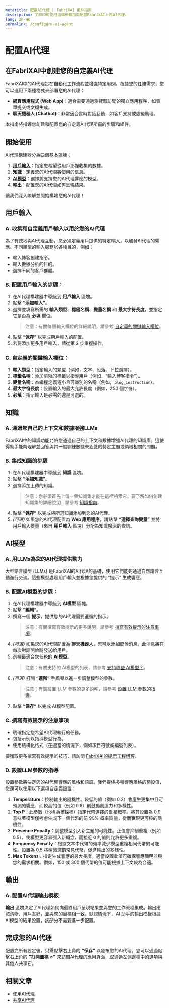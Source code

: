 ```yaml
---
metatitle: 配置AI代理 | FabriXAI 用戶指南
description: 了解如何使用這個步驟指南配置FabriXAI上的AI代理。
lang: zh-HK
permalink: /configure-ai-agent
---
```


# 配置AI代理

## 在FabriXAI中創建您的自定義AI代理

FabriXAI中的AI代理旨在自動化工作流程並增強特定用例。根據您的任務需求，您可以運用下兩種格式來部署您的AI代理：

- **網頁應用程式 (Web App)**：適合需要通過瀏覽器訪問的獨立應用程序，如表單提交或文檔生成。
- **聊天機器人 (Chatbot)**：非常適合實時對話互動，如客戶支持或虛擬助理。

本指南將指導您創建和配置您的自定義AI代理所需的步驟和組件。

## 開始使用

AI代理構建器分為四個基本區塊：

1. **[用戶輸入](/zh-hk/configure-ai-agent/#用戶輸入)**：指定您希望從用戶那裡收集的數據。
2. **[知識](/zh-hk/configure-ai-agent/#知識)**：定義您的AI代理將使用的信息。
3. **[AI模型](/zh-hk/configure-ai-agent/#ai模型)**：選擇將支撐您的AI代理響應的模型。
4. **[輸出](/zh-hk/configure-ai-agent/#輸出)**：配置您的AI代理如何呈現結果。

讓我們深入瞭解並開始構建您的AI代理！

## 用戶輸入

### A. 收集和自定義用戶輸入以用於您的AI代理

為了有效地與AI代理互動，您必須定義用戶提供的特定輸入，以觸發AI代理的響應。不同類型的輸入服務於各種目的，例如：

- 輸入博客創建指令。
- 輸入數據分析的目的。
- 選擇不同的客戶群體。

### B. 配置用戶輸入的步驟：

1. 在AI代理構建器中導航到 **用戶輸入** 區塊。
2. 點擊 **“添加輸入”**。
3. 選擇並填寫所需的 **輸入類型**、**標籤名稱**、**變量名稱** 和 **最大字符長度**，並指定它是否為 **必填** 欄位。
   > 注意：有關每個輸入欄位的詳細說明，請參考 [自定義的關鍵輸入欄位](/zh-hk/configure-ai-agent/#c-自定義的關鍵輸入欄位)。
4. 點擊 **“保存”** 以完成用戶輸入的配置。
5. 若要添加更多用戶輸入，請從第 2 步重複操作。

### C. 自定義的關鍵輸入欄位：

1. **輸入類型**：指定輸入的類型（例如，文本、段落、下拉選擇）。
2. **標籤名稱**：添加清晰的標籤以指導用戶（例如，“輸入博客指令”）。
3. **變量名稱**：為編程定義短小且可識別的名稱（例如，`blog_instruction`）。
4. **最大字符長度**：設置輸入的最大允許長度（例如，250 個字符）。
5. **必填**：指示輸入是必需的還是可選的。

## 知識

### A. 通過您自己的上下文和數據增強LLMs

FabriXAI中的知識功能允許您通過自己的上下文和數據增強AI代理的知識庫。這使得助手能夠理解並回答與其一般訓練數據未涵蓋的特定主題或領域相關的問題。

### B. 集成知識的步驟  

1. 在AI代理構建器中導航到 **知識** 區塊。  
2. 點擊 **“添加知識”**。  
3. 選擇添加上傳的知識。  
   > 注意：您必須首先上傳一個知識集才能在這裡檢索它。要了解如何創建知識集的詳細說明，請參考 [知識指南](/zh-hk/knowledge)。  
4. 點擊 **“保存”** 以完成將所選知識添加到您的AI代理。  
5. *(可選)* 如果您的AI代理配置為 **Web 應用程序**，請點擊 **“選擇查詢變量”** 並將用戶輸入變量（來自 **用戶輸入** 區塊）分配為知識檢索的查詢。

## AI模型

### A. 用LLMs為您的AI代理提供動力

大型語言模型 (LLMs) 是FabriXAI的AI代理的基礎，使用它們能夠通過自然語言互動進行交流。這些模型處理用戶輸入並根據您提供的 "提示" 生成響應。

### B. 配置AI模型的步驟：

1. 在AI代理構建器中導航到 **AI模型** 區塊。 
2. 點擊 **“編輯”**。
3. 撰寫一個 **提示**，提供您的AI代理需要遵循的指示。
   > 注意：有關撰寫有效提示的更多說明，請參考 [撰寫有效提示的注意事項](/zh-hk/configure-ai-agent/#c-撰寫有效提示的注意事項)。
4. *(可選)* 如果您的AI代理配置為 **聊天機器人**，您可以添加問候消息。此消息將在每次對話開始時發送給用戶。
5. 選擇最適合您任務的 **AI模型**。
   > 注意：有關支持的 AI模型的列表，請參考 [支持哪些 AI模型？](/zh-hk/what-ai-models-are-supported)。  
6. *(可選)* 打開 **“進階”** 手風琴以進一步調整模型的參數。
   > 注意：有關設置 LLM 參數的更多說明，請參考 [設置 LLM 參數的指導](/zh-hk/configure-ai-agent/#d-設置LLM參數的指導)。
7. 點擊 **“保存”** 以完成 AI模型配置。

### C. 撰寫有效提示的注意事項

- 明確指定您希望AI代理執行的任務。
- 包括示例以指導模型行為。
- 使用結構化格式（在適當的情況下，例如項目符號或編號列表）。

要獲取更多撰寫有效提示的技巧，請訪問 [FabriXAI的提示工程博客](https://www.fabrixai.com/blog/category/prompt-engineering)。

### D. 設置LLM參數的指導
設置參數將決定您的AI代理響應的風格和語調。我們提供多種響應風格的預設值，您還可以使用以下選項自定義設置：

1. **Temperature**：控制輸出的隨機性。較低的值（例如 0.2）會產生更集中且可預測的響應，而較高的值（例如 0.8）則鼓勵創造力和多樣性。
2. **Top P**：此參數（也稱為核採樣）指定代幣選擇的累積概率。將其設置為 0.9 意味著模型僅考慮生成下一個代幣的前 90% 概率質量，從而實現更可控的隨機性。
3. **Presence Penalty**：調整模型引入新主題的可能性。正值會抑制重複（例如 0.5），使模型更容易引入新概念，而接近 0 的值則允許更多重複。
4. **Frequency Penalty**：根據文本中代幣的頻率減少模型重複相同代幣的可能性。設置為 0.5 將稍微懲罰常見代幣，促進輸出的多樣性。
5. **Max Tokens**：指定生成響應的最大長度。適當設置此值可確保響應簡明並與您的需求相關。例如，150 或 300 個代幣的值可能根據上下文較為合適。

## 輸出

### A. 配置AI代理輸出模板

**輸出** 區塊決定了AI代理如何向最終用戶呈現結果並與您的工作流程集成。輸出應該清晰、用戶友好，並與您的目標相一致。默認情況下，AI 助手的輸出模板根據 AI模型的結果設置，該部分不需要進一步配置。

## 完成您的AI代理

配置完所有設定後，只需點擊右上角的 **“保存”** 以發布您的AI代理。您可以通過點擊右上角的 **“打開圖標 ↗”** 來訪問AI代理的應用頁面，或通過左側邊欄中的選項與其他人共享它。

## 相關文章
- [使用AI代理](/zh-hk/use-ai-agent)
- [共享AI代理](/zh-hk/share-ai-agent/)